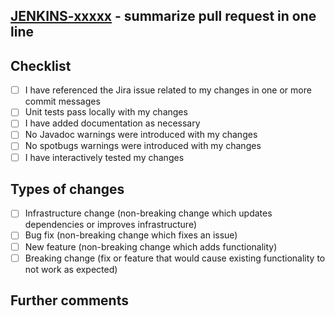 ## [JENKINS-xxxxx](https://issues.jenkins-ci.org/browse/JENKINS-xxxxx) - summarize pull request in one line

<!--Describe the big picture of your changes here to explain to the maintainers why this pull request should be accepted.-->

## Checklist

<!--_Put an `x` in the boxes that apply. You can also fill these out after creating the PR. If you're unsure about any of them, don't hesitate to ask. This is simply a reminder of what we are going to look for before merging your code. -->

- [ ] I have referenced the Jira issue related to my changes in one or more commit messages
- [ ] Unit tests pass locally with my changes
- [ ] I have added documentation as necessary
- [ ] No Javadoc warnings were introduced with my changes
- [ ] No spotbugs warnings were introduced with my changes
- [ ] I have interactively tested my changes

## Types of changes

<!--What types of changes does your code introduce? _Put an `x` in the boxes that apply_-->

- [ ] Infrastructure change (non-breaking change which updates dependencies or improves infrastructure)
- [ ] Bug fix (non-breaking change which fixes an issue)
- [ ] New feature (non-breaking change which adds functionality)
- [ ] Breaking change (fix or feature that would cause existing functionality to not work as expected)

## Further comments

<!--If this is a relatively large or complex change, start the discussion by explaining why you chose the solution you did and what alternatives you considered.-->

